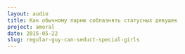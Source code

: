 ```yaml
---
layout: audio
title: Как обычному парню соблазнять статусных девушек
project: amoral
date: 2015-05-22
slug: regular-guy-can-seduct-special-girls
---
```


